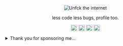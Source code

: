 <div align="center">
  <img src="https://www.mozilla.org/media/img/firefox/campaign/unfck/en/mug.c8c70418530a.gif" alt="Unfck the internet">
</div>
<p align="center">less code less bugs, profile too.</p>

<p align="center">
  <a href="https://world.hey.com/bach" target="blank"><img align="center" src="https://user-images.githubusercontent.com/11691670/146031077-decdc117-ff13-4e00-ba2f-19103cfc8ba7.png" alt="9j's HEY World" height="20" width="20" /></a>
  <a href="https://snack.wiki" target="blank"><img align="center" src="https://cdn.jsdelivr.net/npm/simple-icons@3.0.1/icons/gatsby.svg" alt="9j's HEY World" height="20" width="20" /></a>
  <a href="https://medium.com/@0e" target="blank"><img align="center" src="https://cdn.jsdelivr.net/npm/simple-icons@3.0.1/icons/medium.svg" alt="9j's Medium" height="20" width="20" /></a>
  <a href="https://linkedin.com/in/heybach" target="blank"><img align="center" src="https://cdn.jsdelivr.net/npm/simple-icons@3.0.1/icons/linkedin.svg" alt="9j's Linkedin" height="20" width="20" /></a>
</p>



 <details>
  <summary>Thank you for sponsoring me...</summary>
  <h3>🏅 GOLD SPONSOR</h3>
  
  - 동건맨
  - Flynn
  
  <h4>🥉 BRONZE SPONSOR</h4>
  
  - ForestLee
  - MIZZU
</details>

